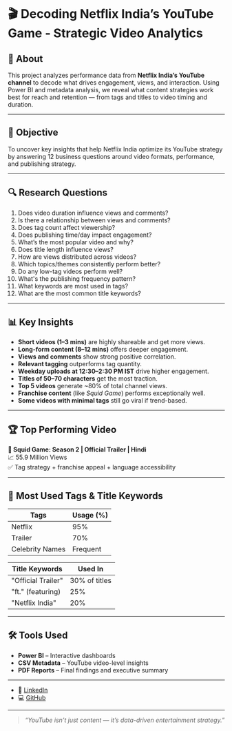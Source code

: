 # 🎬 Decoding Netflix India’s YouTube Game - Strategic Video Analytics

## 📌 About

This project analyzes performance data from **Netflix India’s YouTube channel** to decode what drives engagement, views, and interaction. Using Power BI and metadata analysis, we reveal what content strategies work best for reach and retention — from tags and titles to video timing and duration.

---

## 🧠 Objective

To uncover key insights that help Netflix India optimize its YouTube strategy by answering 12 business questions around video formats, performance, and publishing strategy.

---

## 🔍 Research Questions

1. Does video duration influence views and comments?
2. Is there a relationship between views and comments?
3. Does tag count affect viewership?
4. Does publishing time/day impact engagement?
5. What’s the most popular video and why?
6. Does title length influence views?
7. How are views distributed across videos?
8. Which topics/themes consistently perform better?
9. Do any low-tag videos perform well?
10. What's the publishing frequency pattern?
11. What keywords are most used in tags?
12. What are the most common title keywords?

---

## 📊 Key Insights

- **Short videos (1–3 mins)** are highly shareable and get more views.
- **Long-form content (8–12 mins)** offers deeper engagement.
- **Views and comments** show strong positive correlation.
- **Relevant tagging** outperforms tag quantity.
- **Weekday uploads at 12:30–2:30 PM IST** drive higher engagement.
- **Titles of 50–70 characters** get the most traction.
- **Top 5 videos** generate ~80% of total channel views.
- **Franchise content** (like *Squid Game*) performs exceptionally well.
- **Some videos with minimal tags** still go viral if trend-based.

---

## 🏆 Top Performing Video

**🎥 Squid Game: Season 2 | Official Trailer | Hindi**  
📈 55.9 Million Views  
✅ Tag strategy + franchise appeal + language accessibility

---

## 📌 Most Used Tags & Title Keywords

| Tags            | Usage (%)   |
|------------------|-------------|
| Netflix          | 95%         |
| Trailer          | 70%         |
| Celebrity Names  | Frequent    |

| Title Keywords        | Used In     |
|------------------------|-------------|
| "Official Trailer"     | 30% of titles |
| "ft." (featuring)      | 25%           |
| "Netflix India"        | 20%           |

---

## 🛠 Tools Used

- **Power BI** – Interactive dashboards
- **CSV Metadata** – YouTube video-level insights
- **PDF Reports** – Final findings and executive summary

---

- 💼 [LinkedIn](https://www.linkedin.com/in/ekanshisaxena/)
- 💻 [GitHub](https://github.com/its-ekanshi)

---

> *“YouTube isn’t just content — it’s data-driven entertainment strategy.”*
